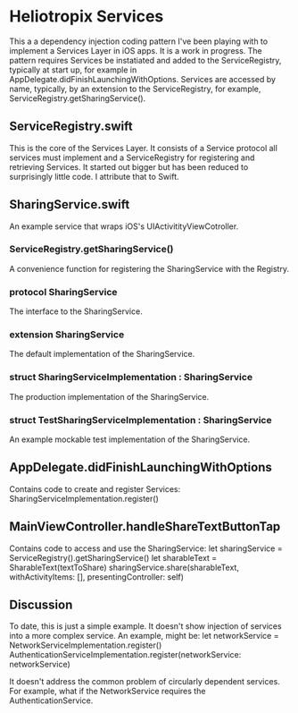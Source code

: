 # Heliotropix Services

This a a dependency injection coding pattern I've been playing with to implement a Services Layer in iOS apps.  It is a work in progress.
The pattern requires Services be instatiated and added to the ServiceRegistry, typically at start up, for example in AppDelegate.didFinishLaunchingWithOptions.
Services are accessed by name, typically, by an extension to the ServiceRegistry, for example, ServiceRegistry.getSharingService().

## ServiceRegistry.swift

This is the core of the Services Layer.  It consists of a Service protocol all services must implement and a ServiceRegistry for registering and retrieving Services.
It started out bigger but has been reduced to surprisingly little code.  I attribute that to Swift.

## SharingService.swift

An example service that wraps iOS's UIActivitityViewCotroller.

### ServiceRegistry.getSharingService()

A convenience function for registering the SharingService with the Registry.

### protocol SharingService

The interface to the SharingService.

### extension SharingService

The default implementation of the SharingService.

### struct SharingServiceImplementation : SharingService

The production implementation of the SharingService.

### struct TestSharingServiceImplementation : SharingService

An example mockable test implementation of the SharingService.

## AppDelegate.didFinishLaunchingWithOptions

Contains code to create and register Services:
			SharingServiceImplementation.register()

## MainViewController.handleShareTextButtonTap

Contains code to access and use the SharingService:
		let sharingService = ServiceRegistry().getSharingService()
		let sharableText = SharableText(textToShare)
		sharingService.share(sharableText, withActivityItems: [], presentingController: self)


## Discussion

To date, this is just a simple example.
It doesn't show injection of services into a more complex service.  An example, might be:
	let networkService = NetworkServiceImplementation.register()
	AuthenticationServiceImplementation.register(networkService: networkService)

It doesn't address the common problem of circularly dependent services.  For example, what if the NetworkService requires the AuthenticationService.
